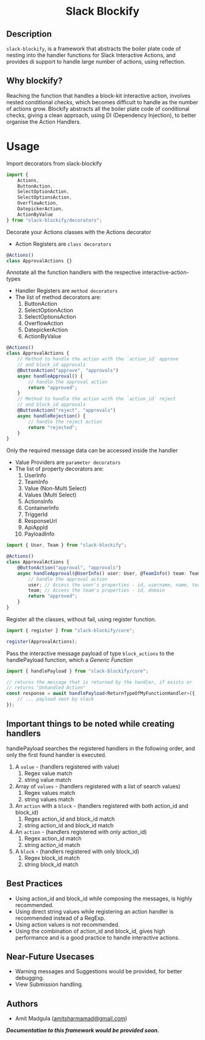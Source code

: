 <h1 style="text-align: center;"><b>Slack Blockify</b></h1>

## Description

`slack-blockify`, is a framework that abstracts the boiler plate code of nesting into the handler functions for Slack Interactive Actions, and provides di support to handle large number of actions, using reflection.

## **Why blockify?**

Reaching the function that handles a block-kit interactive action, involves nested conditional checks, which becomes difficult to handle as the number of actions grow. Blockify abstracts all the boiler plate code of conditional checks, giving a clean approach, using DI (Dependency Injection), to better organise the Action Handlers.

# Usage

Import decorators from slack-blockify

```typescript
import {
    Actions,
    ButtonAction,
    SelectOptionAction,
    SelectOptionsAction,
    OverflowAction,
    DatepickerAction,
    ActionByValue
} from "slack-blockify/decorators";
```

Decorate your Actions classes with the Actions decorator

-   Action Registers are `class decorators`

```typescript
@Actions()
class ApprovalActions {}
```

Annotate all the function handlers with the respective interactive-action-types

-   Handler Registers are `method decorators`
-   The list of method decorators are:
    1.  ButtonAction
    2.  SelectOptionAction
    3.  SelectOptionsAction
    4.  OverflowAction
    5.  DatepickerAction
    6.  ActionByValue

```typescript
@Actions()
class ApprovalActions {
    // Method to handle the action with the `action_id` approve
    // and block_id approvals
    @ButtonAction("approve", "approvals")
    async handleApproval() {
        // handle the approval action
        return "approved";
    }
    // Method to handle the action with the `action_id` reject
    // and block_id approvals
    @ButtonAction("reject", "approvals")
    async handleRejection() {
        // handle the reject action
        return "rejected";
    }
}
```

Only the required message data can be accessed inside the handler

-   Value Providers are `parameter decorators`
-   The list of property decorators are:
    1.  UserInfo
    2.  TeamInfo
    3.  Value (Non-Multi Select)
    4.  Values (Multi Select)
    5.  ActionsInfo
    6.  ContainerInfo
    7.  TriggerId
    8.  ResponseUrl
    9.  ApiAppId
    10. PayloadInfo

```typescript
import { User, Team } from "slack-blockify";

@Actions()
class ApprovalActions {
    @ButtonAction("approval", "approvals")
    async handleApproval(@UserInfo() user: User, @TeamInfo() team: Team) {
        // handle the approval action
        user; // Access the user's properties - id, username, name, team_id
        team; // Access the team's properties - id, domain
        return "approved";
    }
}
```

Register all the classes, without fail, using register function.

```typescript
import { register } from "slack-blockify/core";

register(ApprovalActions);
```

Pass the interactive message payload of type `block_actions` to the handlePayload function,
which a _Generic Function_

```typescript
import { handlePayload } from "slack-blockify/core";

// returns the message that is returned by the handler, if exists or
// returns "Unhandled Action"
const response = await handlePayload<ReturnTypeOfMyFunctionHandler>({
    // ... payload sent by slack
});
```

## **Important things to be noted while creating handlers**

handlePayload searches the registered handlers in the following order,
and only the first found handler is executed.

1. A `value` - (handlers registered with value)
    1. Regex value match
    2. string value match
2. Array of `values` - (handlers registered with a list of search values)
    1. Regex values match
    2. string values match
3. An `action` with a `block` - (handlers registered with both action_id and block_id)
    1. Regex action_id and block_id match
    2. string action_id and block_id match
4. An `action` - (handlers registered with only action_id)
    1. Regex action_id match
    2. string action_id match
5. A `block` - (handlers registered with only block_id)
    1. Regex block_id match
    2. string block_id match

## Best Practices

-   Using action_id and block_id while composing the messages, is highly recommended.
-   Using direct string values while registering an action handler is recommended instead of a RegExp.
-   Using action values is not recommended.
-   Using the combination of action_id and block_id, gives high performance and is a good practice to handle interactive actions.

## Near-Future Usecases

-   Warning messages and Suggestions would be provided, for better debugging.
-   View Submission handling.

## **Authors**

-   Amit Madgula (amitsharmamad@gmail.com)

_**Documentation to this framework would be provided soon.**_
